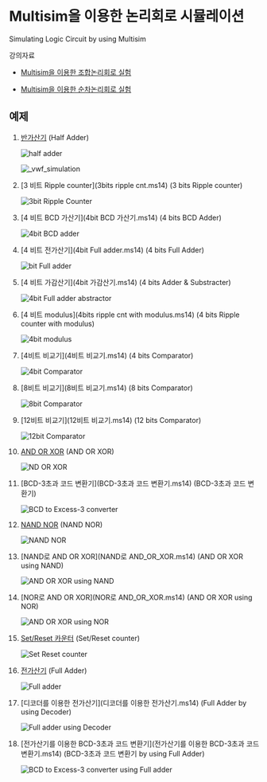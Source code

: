 # Multisim을 이용한 논리회로 시뮬레이션

Simulating Logic Circuit by using Multisim

강의자료
+ [Multisim을 이용한 조합논리회로 실험](https://docs.google.com/document/d/1WXezy9JFQiraSLnUy9R7dk9Pz-jLC-JfszJM1WIOl5E/edit#heading=h.85b5f0p6fkux)

+ [Multisim을 이용한 순차논리회로 실험](https://docs.google.com/document/d/1jX-wdGTK424XunvFu4a4CxtR17Vvwe2NsozZ4Cq2cl0/edit#heading=h.cqoc0zbtcqou)

## 예제

1. [반가산기](반가산기.ms14) (Half Adder)

   ![half adder](<1_Half_adder/half adder.png>)

    ![_vwf_simulation]() 
    

2. [3 비트 Ripple counter](3bits ripple cnt.ms14) (3 bits Ripple counter)

   ![3bit Ripple Counter](<2_ 3bit_Ripple_Counter/3bit Ripple Counter.png>)
 

3. [4 비트 BCD 가산기](4bit BCD 가산기.ms14) (4 bits BCD Adder)

   ![4bit BCD adder](<3_4bit_BCD_adder/4bit BCD adder.png>)

4. [4 비트 전가산기](4bit Full adder.ms14) (4 bits Full Adder)

   ![bit Full adder](<4_4bit_Full_adder/4bit Full adder.png>)


5. [4 비트 가감산기](4bit 가감산기.ms14) (4 bits Adder & Substracter)

   ![4bit Full adder abstractor](<5_4bit_Full_adder_abstractor/4bit Full adder abstractor.png>)
6. [4 비트 modulus](4bits ripple cnt with modulus.ms14) (4 bits Ripple counter with modulus)

   ![4bit modulus](<6_4bit_modulus/4bit modulus.png>)

7. [4비트 비교기](4비트 비교기.ms14) (4 bits Comparator)

   ![4bit Comparator](<7_4bit_Comparator/4bit Comparator.png>)

8. [8비트 비교기](8비트 비교기.ms14) (8 bits Comparator)

   ![8bit Comparator](<8_8bit_Comparator/8bit Comparator.png>)

9. [12비트 비교기](12비트 비교기.ms14) (12 bits Comparator)

   ![12bit Comparator](<9_12bit_Comparator/12bit Comparator.png>)

10. [AND OR XOR](AND_OR_XOR.ms14) (AND OR XOR)

    ![ND OR XOR](<10_AND_OR_XOR/AND OR XOR.png>)

11. [BCD-3초과 코드 변환기](BCD-3초과 코드 변환기.ms14) (BCD-3초과 코드 변환기)

    ![BCD to Excess-3 converter](<11_BCD_to_Excess-3_converter/BCD to Excess-3 converter.png>)

12. [NAND NOR](NAND_NOR.ms14) (NAND NOR)

    ![NAND NOR](<12_NAND_NOR/NAND NOR.png>)

13. [NAND로 AND OR XOR](NAND로 AND_OR_XOR.ms14) (AND OR XOR using NAND)

    ![AND OR XOR using NAND](<13_AND_OR_XOR_using_NAND/AND OR XOR using NAND.png>)

14. [NOR로 AND OR XOR](NOR로 AND_OR_XOR.ms14) (AND OR XOR using NOR)

    ![AND OR XOR using NOR](<14_AND_OR_XOR_using_NOR/AND OR XOR using NOR.png>)

15. [Set/Reset 카운터](Set_Reset_Cnt.ms14) (Set/Reset counter)

    ![Set Reset counter](<15_Set_Reset_counter/Set Reset counter.png>)

16. [전가산기](전가산기.ms14) (Full Adder)

    ![Full adder](<16_Full_adder/Full adder.png>)

17. [디코더를 이용한 전가산기](디코더를 이용한 전가산기.ms14) (Full Adder by using Decoder)

    ![Full adder using Decoder](<17_Full_adder_using_Decoder/Full adder using Decoder.png>)


18. [전가산기를 이용한 BCD-3초과 코드 변환기](전가산기를 이용한 BCD-3초과 코드 변환기.ms14) (BCD-3초과 코드 변환기 by using Full Adder)

    ![BCD to Excess-3 converter using Full adder](<18_BCD_to_Excess-3_converter_using_Full_adder/BCD to Excess-3 converter using Full adder.png>)






